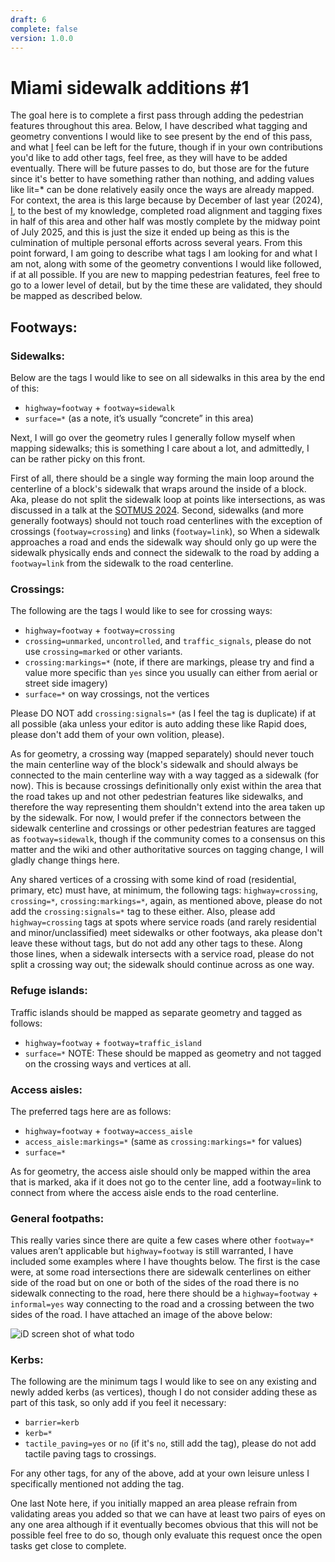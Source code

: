 ```yaml
---
draft: 6
complete: false
version: 1.0.0
---
```


# Miami sidewalk additions #1

The goal here is to complete a first pass through adding the pedestrian features throughout this area. Below, I have described what tagging and geometry conventions I would like to see present by the end of this pass, and what [I](https://www.openstreetmap.org/user/Udarian) feel can be left for the future, though if in your own contributions you'd like to add other tags, feel free, as they will have to be added eventually. There will be future passes to do, but those are for the future since it's better to have something rather than nothing, and adding values like lit=* can be done relatively easily once the ways are already mapped.
For context, the area is this large because by December of last year (2024), [I](https://www.openstreetmap.org/user/Udarian), to the best of my knowledge, completed road alignment and tagging fixes in half of this area and other half was mostly complete by the midway point of July 2025, and this is just the size it ended up being as this is the culmination of multiple personal efforts across several years. From this point forward, I am going to describe what tags I am looking for and what I am not, along with some of the geometry conventions I would like followed, if at all possible. If you are new to mapping pedestrian features, feel free to go to a lower level of detail, but by the time these are validated, they should be mapped as described below. 

## Footways:

### Sidewalks:

Below are the tags I would like to see on all sidewalks in this area by the end of this:

 - `highway=footway` + `footway=sidewalk`
 - `surface=*` (as a note, it’s usually “concrete” in this area) 

Next, I will go over the geometry rules I generally follow myself when mapping sidewalks; this is something I care about a lot, and admittedly, I can be rather picky on this front.

First of all, there should be a single way forming the main loop around the centerline of a block's sidewalk that wraps around the inside of a block. Aka, please do not split the sidewalk loop at points like intersections, as was discussed in a talk at the [SOTMUS 2024](https://openstreetmap.us/events/state-of-the-map-us/2024/standardizing-osm-pedestrian-networks/). Second, sidewalks (and more generally footways) should not touch road centerlines with the exception of crossings (`footway=crossing`) and links (`footway=link`), so When a sidewalk approaches a road and ends the sidewalk way should only go up were the sidewalk physically ends and connect the sidewalk to the road by adding a `footway=link` from the sidewalk to the road centerline.

### Crossings:

The following are the tags I would like to see for crossing ways:

 - `highway=footway` + `footway=crossing` 
 - `crossing=unmarked`, `uncontrolled`, and `traffic_signals`, please do not use `crossing=marked` or other variants.
 - `crossing:markings=*` (note, if there are markings, please try and find a value more specific than `yes` since you usually can either from aerial or street side imagery)
 - `surface=*` on way crossings, not the vertices

Please DO NOT add `crossing:signals=*` (as I feel the tag is duplicate) if at all possible (aka unless your editor is auto adding these like Rapid does, please don't add them of your own volition, please).

As for geometry, a crossing way (mapped separately) should never touch the main centerline way of the block's sidewalk and should always be connected to the main centerline way with a way tagged as a sidewalk (for now). This is because crossings definitionally only exist within the area that the road takes up and not other pedestrian features like sidewalks, and therefore the way representing them shouldn't extend into the area taken up by the sidewalk. For now, I would prefer if the connectors between the sidewalk centerline and crossings or other pedestrian features are tagged as `footway=sidewalk`, though if the community comes to a consensus on this matter and the wiki and other authoritative sources on tagging change, I will gladly change things here.

Any shared vertices of a crossing with some kind of road (residential, primary, etc) must have, at minimum, the following tags: `highway=crossing`, `crossing=*`, `crossing:markings=*`, again, as mentioned above, please do not add the `crossing:signals=*` tag to these either.
Also, please add `highway=crossing` tags at spots where service roads (and rarely residential and minor/unclassified) meet sidewalks or other footways, aka please don't leave these without tags, but do not add any other tags to these. Along those lines, when a sidewalk intersects with a service road, please do not split a crossing way out; the sidewalk should continue across as one way.

### Refuge islands:

Traffic islands should be mapped as separate geometry and tagged as follows:

 - `highway=footway` + `footway=traffic_island`
 - `surface=*`
NOTE: These should be mapped as geometry and not tagged on the crossing ways and vertices at all.

### Access aisles:

The preferred tags here are as follows:

 - `highway=footway` + `footway=access_aisle`
 - `access_aisle:markings=*` (same as `crossing:markings=*` for values)
 - `surface=*`

As for geometry, the access aisle should only be mapped within the area that is marked, aka if it does not go to the center line, add a footway=link to connect from where the access aisle ends to the road centerline.

### General footpaths:

This really varies since there are quite a few cases where other `footway=*` values aren’t applicable but `highway=footway` is still warranted, I have included some examples where I have thoughts below. The first is the case were, at some road intersections there are sidewalk centerlines on either side of the road but on one or both of the sides of the road there is no sidewalk connecting to the road, here there should be a `highway=footway` + `informal=yes` way connecting to the road and a crossing between the two sides of the road. I have attached an image of the above below:

![iD screen shot of what todo](/informal%20footway%20how%20to.png)

### Kerbs:

The following are the minimum tags I would like to see on any existing and newly added kerbs (as vertices), though I do not consider adding these as part of this task, so only add if you feel it necessary:

 - `barrier=kerb`
 - `kerb=*`
 - `tactile_paving=yes` or `no` (if it's `no`, still add the tag), please do not add tactile paving tags to crossings.

For any other tags, for any of the above, add at your own leisure unless I specifically mentioned not adding the tag.

One last Note here, if you initially mapped an area please refrain from validating areas you added so that we can have at least two pairs of eyes on any one area although if it eventually becomes obvious that this will not be possible feel free to do so, though only evaluate this request once the open tasks get close to complete. 
